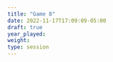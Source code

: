 ```yaml
---
title: "Game 8"
date: 2022-11-17T17:09:09-05:00
draft: true
year_played:
weight: 
type: session
---
```

